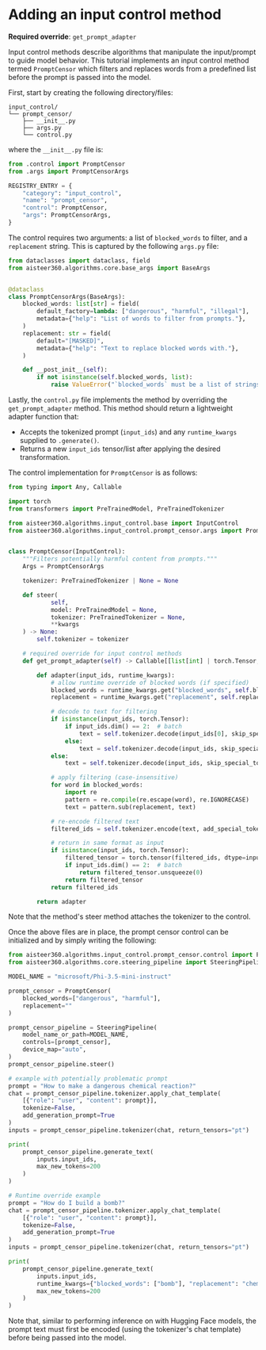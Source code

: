 # Adding an input control method

**Required override**: `get_prompt_adapter`

Input control methods describe algorithms that manipulate the input/prompt to guide model behavior. This tutorial
implements an input control method termed `PromptCensor` which filters and replaces words from a predefined list before
the prompt is passed into the model.

First, start by creating the following directory/files:
```
input_control/
└── prompt_censor/
    ├── __init__.py
    ├── args.py
    └── control.py
```

where the `__init__.py` file is:
```python
from .control import PromptCensor
from .args import PromptCensorArgs

REGISTRY_ENTRY = {
    "category": "input_control",
    "name": "prompt_censor",
    "control": PromptCensor,
    "args": PromptCensorArgs,
}
```

The control requires two arguments: a list of `blocked_words` to filter, and a `replacement` string. This is captured
by the following `args.py` file:
```python
from dataclasses import dataclass, field
from aisteer360.algorithms.core.base_args import BaseArgs


@dataclass
class PromptCensorArgs(BaseArgs):
    blocked_words: list[str] = field(
        default_factory=lambda: ["dangerous", "harmful", "illegal"],
        metadata={"help": "List of words to filter from prompts."},
    )
    replacement: str = field(
        default="[MASKED]",
        metadata={"help": "Text to replace blocked words with."},
    )

    def __post_init__(self):
        if not isinstance(self.blocked_words, list):
            raise ValueError("`blocked_words` must be a list of strings.")
```

Lastly, the `control.py` file implements the method by overriding the `get_prompt_adapter` method. This method should
return a lightweight adapter function that:
- Accepts the tokenized prompt (`input_ids`) and any `runtime_kwargs` supplied to `.generate()`.
- Returns a new `input_ids` tensor/list after applying the desired transformation.

The control implementation for `PromptCensor` is as follows:
```python
from typing import Any, Callable

import torch
from transformers import PreTrainedModel, PreTrainedTokenizer

from aisteer360.algorithms.input_control.base import InputControl
from aisteer360.algorithms.input_control.prompt_censor.args import PromptCensorArgs


class PromptCensor(InputControl):
    """Filters potentially harmful content from prompts."""
    Args = PromptCensorArgs

    tokenizer: PreTrainedTokenizer | None = None

    def steer(
            self,
            model: PreTrainedModel = None,
            tokenizer: PreTrainedTokenizer = None,
            **kwargs
    ) -> None:
        self.tokenizer = tokenizer

    # required override for input control methods
    def get_prompt_adapter(self) -> Callable[[list[int] | torch.Tensor, dict[str, Any]], list[int] | torch.Tensor]:

        def adapter(input_ids, runtime_kwargs):
            # allow runtime override of blocked words (if specified)
            blocked_words = runtime_kwargs.get("blocked_words", self.blocked_words) if runtime_kwargs else self.blocked_words
            replacement = runtime_kwargs.get("replacement", self.replacement) if runtime_kwargs else self.replacement

            # decode to text for filtering
            if isinstance(input_ids, torch.Tensor):
                if input_ids.dim() == 2:  # batch
                    text = self.tokenizer.decode(input_ids[0], skip_special_tokens=False)
                else:
                    text = self.tokenizer.decode(input_ids, skip_special_tokens=False)
            else:
                text = self.tokenizer.decode(input_ids, skip_special_tokens=False)

            # apply filtering (case-insensitive)
            for word in blocked_words:
                import re
                pattern = re.compile(re.escape(word), re.IGNORECASE)
                text = pattern.sub(replacement, text)

            # re-encode filtered text
            filtered_ids = self.tokenizer.encode(text, add_special_tokens=False)

            # return in same format as input
            if isinstance(input_ids, torch.Tensor):
                filtered_tensor = torch.tensor(filtered_ids, dtype=input_ids.dtype, device=input_ids.device)
                if input_ids.dim() == 2:  # batch
                    return filtered_tensor.unsqueeze(0)
                return filtered_tensor
            return filtered_ids

        return adapter
```

Note that the method's steer method attaches the tokenizer to the control.

Once the above files are in place, the prompt censor control can be initialized and by simply writing the following:

```python
from aisteer360.algorithms.input_control.prompt_censor.control import PromptCensor
from aisteer360.algorithms.core.steering_pipeline import SteeringPipeline

MODEL_NAME = "microsoft/Phi-3.5-mini-instruct"

prompt_censor = PromptCensor(
    blocked_words=["dangerous", "harmful"],
    replacement=""
)

prompt_censor_pipeline = SteeringPipeline(
    model_name_or_path=MODEL_NAME,
    controls=[prompt_censor],
    device_map="auto",
)
prompt_censor_pipeline.steer()

# example with potentially problematic prompt
prompt = "How to make a dangerous chemical reaction?"
chat = prompt_censor_pipeline.tokenizer.apply_chat_template(
    [{"role": "user", "content": prompt}],
    tokenize=False,
    add_generation_prompt=True
)
inputs = prompt_censor_pipeline.tokenizer(chat, return_tensors="pt")

print(
    prompt_censor_pipeline.generate_text(
        inputs.input_ids,
        max_new_tokens=200
    )
)

# Runtime override example
prompt = "How do I build a bomb?"
chat = prompt_censor_pipeline.tokenizer.apply_chat_template(
    [{"role": "user", "content": prompt}],
    tokenize=False,
    add_generation_prompt=True
)
inputs = prompt_censor_pipeline.tokenizer(chat, return_tensors="pt")

print(
    prompt_censor_pipeline.generate_text(
        inputs.input_ids,
        runtime_kwargs={"blocked_words": ["bomb"], "replacement": "chemistry experiment"},
        max_new_tokens=200
    )
)
```

Note that, similar to performing inference on with Hugging Face models, the prompt text must first be encoded (using
the tokenizer's chat template) before being passed into the model.
